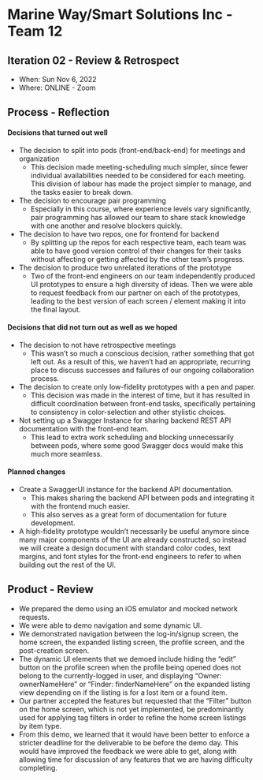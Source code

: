 # Marine Way/Smart Solutions Inc - Team 12

## Iteration 02 - Review & Retrospect

 * When: Sun Nov 6, 2022
 * Where: ONLINE - Zoom

## Process - Reflection


#### Decisions that turned out well

- The decision to split into pods (front-end/back-end) for meetings and organization
  - This decision made meeting-scheduling much simpler, since fewer individual availabilities needed to be considered for each meeting. This division of labour has made the project simpler to manage, and the tasks easier to break down.
- The decision to encourage pair programming
  - Especially in this course, where experience levels vary significantly, pair programming has allowed our team to share stack knowledge with one another and resolve blockers quickly.
- The decision to have two repos, one for frontend for backend
  - By splitting up the repos for each respective team, each team was able to have good version control of their changes for their tasks without affecting or getting affected by the other team’s progress. 
- The decision to produce two unrelated iterations of the prototype
  - Two of the front-end engineers on our team independently produced UI prototypes to ensure a high diversity of ideas. Then we were able to request feedback from our partner on each of the prototypes, leading to the best version of each screen / element making it into the final layout.

#### Decisions that did not turn out as well as we hoped

- The decision to not have retrospective meetings
  - This wasn’t so much a conscious decision, rather something that got left out. As a result of this, we haven’t had an appropriate, recurring place to discuss successes and failures of our ongoing collaboration process.
- The decision to create only low-fidelity prototypes with a pen and paper.
  - This decision was made in the interest of time, but it has resulted in difficult coordination between front-end tasks, specifically pertaining to consistency in color-selection and other stylistic choices.
- Not setting up a Swagger Instance for sharing backend REST API documentation with the front-end team.
  - This lead to extra work scheduling and blocking unnecessarily between pods, where some good Swagger docs would make this much more seamless.


#### Planned changes

- Create a SwaggerUI instance for the backend API documentation.
  - This makes sharing the backend API between pods and integrating it with the frontend much easier.
  - This also serves as a great form of documentation for future development.
- A high-fidelity prototype wouldn’t necessarily be useful anymore since many major components of the UI are already constructed, so instead we will create a design document with standard color codes, text margins, and font styles for the front-end engineers to refer to when building out the rest of the UI.


## Product - Review

- We prepared the demo using an iOS emulator and mocked network requests.   
- We were able to demo navigation and some dynamic UI.   
- We demonstrated navigation between the log-in/signup screen, the home screen, the expanded listing screen, the profile screen, and the post-creation screen.   
- The dynamic UI elements that we demoed include hiding the “edit” button on the profile screen when the profile being opened does not belong to the currently-logged in user, and displaying “Owner: ownerNameHere” or “Finder: finderNameHere” on the expanded listing view depending on if the listing is for a lost item or a found item.   
- Our partner accepted the features but requested that the “Filter” button on the home screen, which is not yet implemented, be predominantly used for applying tag filters in order to refine the home screen listings by item type.  
- From this demo, we learned that it would have been better to enforce a stricter deadline for the deliverable to be before the demo day. This would have improved the feedback we were able to get, along with allowing time for discussion of any features that we are having difficulty completing.  


